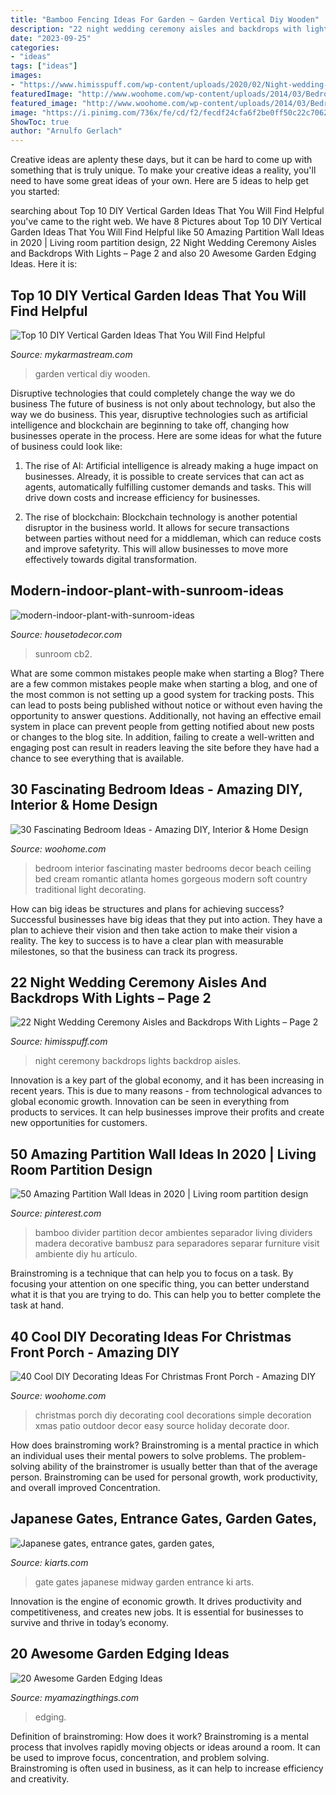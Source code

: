 ```yaml
---
title: "Bamboo Fencing Ideas For Garden ~ Garden Vertical Diy Wooden"
description: "22 night wedding ceremony aisles and backdrops with lights – page 2"
date: "2023-09-25"
categories:
- "ideas"
tags: ["ideas"]
images:
- "https://www.himisspuff.com/wp-content/uploads/2020/02/Night-wedding-ceremony-aisle-and-backdrop-ideas-19.jpg"
featuredImage: "http://www.woohome.com/wp-content/uploads/2014/03/Bedroom-ideas-2014-19.jpg"
featured_image: "http://www.woohome.com/wp-content/uploads/2014/03/Bedroom-ideas-2014-19.jpg"
image: "https://i.pinimg.com/736x/fe/cd/f2/fecdf24cfa6f2be0ff50c22c70628fb4.jpg"
ShowToc: true
author: "Arnulfo Gerlach"
---
```



Creative ideas are aplenty these days, but it can be hard to come up with something that is truly unique. To make your creative ideas a reality, you'll need to have some great ideas of your own. Here are 5 ideas to help get you started: 

	

		
searching about Top 10 DIY Vertical Garden Ideas That You Will Find Helpful you've came to the right web. We have 8 Pictures about Top 10 DIY Vertical Garden Ideas That You Will Find Helpful like 50 Amazing Partition Wall Ideas in 2020 | Living room partition design, 22 Night Wedding Ceremony Aisles and Backdrops With Lights – Page 2 and also 20 Awesome Garden Edging Ideas. Here it is:
		
    
## Top 10 DIY Vertical Garden Ideas That You Will Find Helpful

<img loading=lazy src="https://mykarmastream.com/wp-content/uploads/2017/05/vertical-garden-8.jpg" onerror="this.onerror=null;this.src='https://tse1.mm.bing.net/th?id=OIP.jlEoEN_1PZVPT-tPQlxL_wHaJ4&amp;pid=15.1';" alt="Top 10 DIY Vertical Garden Ideas That You Will Find Helpful">

_Source: mykarmastream.com_

>garden vertical diy wooden. 

	

Disruptive technologies that could completely change the way we do business
The future of business is not only about technology, but also the way we do business. This year, disruptive technologies such as artificial intelligence and blockchain are beginning to take off, changing how businesses operate in the process. Here are some ideas for what the future of business could look like:
1. The rise of AI: Artificial intelligence is already making a huge impact on businesses. Already, it is possible to create services that can act as agents, automatically fulfilling customer demands and tasks. This will drive down costs and increase efficiency for businesses.

2. The rise of blockchain: Blockchain technology is another potential disruptor in the business world. It allows for secure transactions between parties without need for a middleman, which can reduce costs and improve safetyrity. This will allow businesses to move more effectively towards digital transformation.


    
## Modern-indoor-plant-with-sunroom-ideas

<img loading=lazy src="https://housetodecor.com/wp-content/uploads/2020/08/modern-indoor-plant-with-sunroom-ideas.jpg" onerror="this.onerror=null;this.src='https://tse2.mm.bing.net/th?id=OIP.2HkTifNM6lExl_4XMNmP_AHaLH&amp;pid=15.1';" alt="modern-indoor-plant-with-sunroom-ideas">

_Source: housetodecor.com_

>sunroom cb2. 

	

What are some common mistakes people make when starting a Blog?
There are a few common mistakes people make when starting a blog, and one of the most common is not setting up a good system for tracking posts. This can lead to posts being published without notice or without even having the opportunity to answer questions. Additionally, not having an effective email system in place can prevent people from getting notified about new posts or changes to the blog site. In addition, failing to create a well-written and engaging post can result in readers leaving the site before they have had a chance to see everything that is available.

    
## 30 Fascinating Bedroom Ideas - Amazing DIY, Interior &amp; Home Design

<img loading=lazy src="http://www.woohome.com/wp-content/uploads/2014/03/Bedroom-ideas-2014-19.jpg" onerror="this.onerror=null;this.src='https://tse4.mm.bing.net/th?id=OIP.OcoS6s3XOScpIxoI9-k6cwHaKl&amp;pid=15.1';" alt="30 Fascinating Bedroom Ideas - Amazing DIY, Interior &amp; Home Design">

_Source: woohome.com_

>bedroom interior fascinating master bedrooms decor beach ceiling bed cream romantic atlanta homes gorgeous modern soft country traditional light decorating. 

	

How can big ideas be structures and plans for achieving success?
Successful businesses have big ideas that they put into action. They have a plan to achieve their vision and then take action to make their vision a reality. The key to success is to have a clear plan with measurable milestones, so that the business can track its progress.

    
## 22 Night Wedding Ceremony Aisles And Backdrops With Lights – Page 2

<img loading=lazy src="https://www.himisspuff.com/wp-content/uploads/2020/02/Night-wedding-ceremony-aisle-and-backdrop-ideas-19.jpg" onerror="this.onerror=null;this.src='https://tse2.mm.bing.net/th?id=OIP.b0WWRq5htSx7WMeK4KkSCAHaLG&amp;pid=15.1';" alt="22 Night Wedding Ceremony Aisles and Backdrops With Lights – Page 2">

_Source: himisspuff.com_

>night ceremony backdrops lights backdrop aisles. 

	

Innovation is a key part of the global economy, and it has been increasing in recent years. This is due to many reasons - from technological advances to global economic growth. Innovation can be seen in everything from products to services. It can help businesses improve their profits and create new opportunities for customers.

    
## 50 Amazing Partition Wall Ideas In 2020 | Living Room Partition Design

<img loading=lazy src="https://i.pinimg.com/736x/fe/cd/f2/fecdf24cfa6f2be0ff50c22c70628fb4.jpg" onerror="this.onerror=null;this.src='https://tse2.mm.bing.net/th?id=OIP.pqD5yNZFSsrxNOqjzxzeMgHaJ4&amp;pid=15.1';" alt="50 Amazing Partition Wall Ideas in 2020 | Living room partition design">

_Source: pinterest.com_

>bamboo divider partition decor ambientes separador living dividers madera decorative bambusz para separadores separar furniture visit ambiente diy hu artículo. 

	

Brainstroming is a technique that can help you to focus on a task. By focusing your attention on one specific thing, you can better understand what it is that you are trying to do. This can help you to better complete the task at hand.

    
## 40 Cool DIY Decorating Ideas For Christmas Front Porch - Amazing DIY

<img loading=lazy src="http://www.woohome.com/wp-content/uploads/2013/12/DIY-Christmas-Porch-Ideas-20.jpg" onerror="this.onerror=null;this.src='https://tse2.mm.bing.net/th?id=OIP.4qbaGGDFSv2v45txBQe9KwHaLq&amp;pid=15.1';" alt="40 Cool DIY Decorating Ideas For Christmas Front Porch - Amazing DIY">

_Source: woohome.com_

>christmas porch diy decorating cool decorations simple decoration xmas patio outdoor decor easy source holiday decorate door. 

	

How does brainstroming work?
Brainstroming is a mental practice in which an individual uses their mental powers to solve problems. The problem-solving ability of the brainstromer is usually better than that of the average person. Brainstroming can be used for personal growth, work productivity, and overall improved Concentration.

    
## Japanese Gates, Entrance Gates, Garden Gates,

<img loading=lazy src="http://kiarts.com/wp-content/uploads/2014/10/10-Midway-gate-nakamon.jpg" onerror="this.onerror=null;this.src='https://tse1.mm.bing.net/th?id=OIP.6P8WJOtpWolW_IHEenVo1wHaKR&amp;pid=15.1';" alt="Japanese gates, entrance gates, garden gates,">

_Source: kiarts.com_

>gate gates japanese midway garden entrance ki arts. 

	

Innovation is the engine of economic growth. It drives productivity and competitiveness, and creates new jobs. It is essential for businesses to survive and thrive in today’s economy.

    
## 20 Awesome Garden Edging Ideas

<img loading=lazy src="https://myamazingthings.com/wp-content/uploads/2016/11/garden4.jpg" onerror="this.onerror=null;this.src='https://tse3.mm.bing.net/th?id=OIP.EP9unXaFw8Kzo71arMw4_QHaJ4&amp;pid=15.1';" alt="20 Awesome Garden Edging Ideas">

_Source: myamazingthings.com_

>edging. 

	

Definition of brainstroming: How does it work?
Brainstroming is a mental process that involves rapidly moving objects or ideas around a room. It can be used to improve focus, concentration, and problem solving. Brainstroming is often used in business, as it can help to increase efficiency and creativity.


